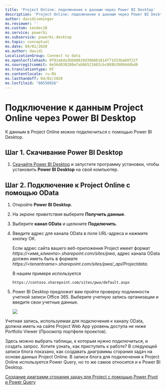 ```yaml
---
title: 'Project Online: подключение к данным через Power BI Desktop'
description: 'Project Online: подключение к данным через Power BI Desktop'
author: davidiseminger
ms.reviewer: ''
ms.custom: seodec18
ms.service: powerbi
ms.subservice: powerbi-desktop
ms.topic: conceptual
ms.date: 04/01/2020
ms.author: davidi
LocalizationGroup: Connect to data
ms.openlocfilehash: 0f01a6da3bb0d829d396861814f71d33ba69f22f
ms.sourcegitcommit: 6e56d038280efab86521602cbc089b3989dddbd0
ms.translationtype: HT
ms.contentlocale: ru-RU
ms.lasthandoff: 04/02/2020
ms.locfileid: "80550926"
---
```

# <a name="connect-to-project-online-data-through-power-bi-desktop"></a>Подключение к данным Project Online через Power BI Desktop
К данным в Project Online можно подключиться с помощью Power BI Desktop.

## <a name="step-1-download-power-bi-desktop"></a>Шаг 1. Скачивание Power BI Desktop
1. [Скачайте Power BI Desktop](https://go.microsoft.com/fwlink/?LinkID=521662) и запустите программу установки, чтобы установить **Power BI Desktop** на свой компьютер.

## <a name="step-2-connect-to-project-online-with-odata"></a>Шаг 2. Подключение к Project Online с помощью OData
1. Откройте **Power BI Desktop**.
2. На *экране приветствия* выберите **Получить данные**.
3. Выберите **канал OData** и щелкните **Подключить**.
4. Введите адрес для канала OData в поле URL-адреса и нажмите кнопку ОК.
   
   Если адрес сайта вашего веб-приложения Project имеет формат *https://\<имя_клиента\>.sharepoint.com/sites/pwa*, адрес канала OData должен иметь быть в формате *https://\<tenantname\>.sharepoint.com/sites/pwa/\_api/Projectdata*.
   
   В нашем примере используется

    `https://contoso.sharepoint.com/sites/pwa/default.aspx`

5. Power BI Desktop предложит вам пройти проверку подлинности учетной записи Office 365. Выберите учетную запись организации и введите свои учетные данные.
   
   ![](media/desktop-project-online-connect-to-data/image.png)

Учетная запись, используемая для подключения к каналу OData, должна иметь на сайте Project Web App уровень доступа не ниже Portfolio Viewer (Просмотр портфеля проектов). 

Здесь можно выбрать таблицы, к которым нужно подключиться, и создать запрос.  Хотите узнать, как приступить к работе?  В следующей записи блога показано, как создавать диаграммы сгорания задач на основе данных Project Online.  В записи блога для подключения к Project Online используется Power Query, но то же самое относится и к Power BI Desktop.

[Создание диаграмм сгорания задач для Project с помощью Power Pivot и Power Query](https://blogs.office.com/2014/03/24/creating-burndown-charts-for-project-using-power-pivot-and-power-query/)

